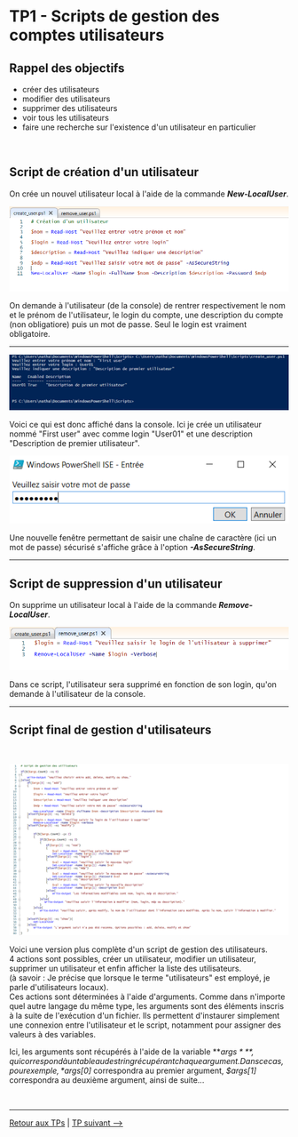# TP1 - Scripts de gestion des comptes utilisateurs

## Rappel des objectifs

- créer des utilisateurs
- modifier des utilisateurs
- supprimer des utilisateurs
- voir tous les utilisateurs
- faire une recherche sur l'existence d'un utilisateur en particulier

<br>

## Script de création d'un utilisateur

On crée un nouvel utilisateur local à l'aide de la commande ***New-LocalUser***.

<p align="center">
  <img  src="../../pictures/create_user.PNG" name="Création d'un utilisateur">
</p>

On demande à l'utilisateur (de la console) de rentrer respectivement le nom et le prénom de l'utilisateur, le login du compte, une description du compte (non obligatiore) puis un mot de passe. Seul le login est vraiment obligatoire.

---

<p align="center">
  <img  src="../../pictures/create_user_console.PNG" name="Affichage console">
</p>

Voici ce qui est donc affiché dans la console. Ici je crée un utilisateur nommé "First user" avec comme login "User01" et une description "Description de premier utilisateur".

<p align="center">
  <img  src="../../pictures/mdp_securise.PNG" name="évolution des shells">
</p>

Une nouvelle fenêtre permettant de saisir une chaîne de caractère (ici un mot de passe) sécurisé s'affiche grâce à l'option ***-AsSecureString***.

---

## Script de suppression d'un utilisateur

On supprime un utilisateur local à l'aide de la commande ***Remove-LocalUser***.

<p align="center">
  <img  src="../../pictures/remove_user.PNG" name="évolution des shells">
</p>

Dans ce script, l'utilisateur sera supprimé en fonction de son login, qu'on demande à l'utilisateur de la console.

---

## Script final de gestion d'utilisateurs  

<br>

<p align="center">
  <img  src="../../pictures/script_users.PNG" name="évolution des shells">
</p>

Voici une version plus complète d'un script de gestion des utilisateurs.  
4 actions sont possibles, créer un utilisateur, modifier un utilisateur, supprimer un utilisateur et enfin afficher la liste des utilisateurs.  
(à savoir : Je précise que lorsque le terme "utilisateurs" est employé, je parle d'utilisateurs locaux).  
Ces actions sont déterminées à l'aide d'arguments. Comme dans n'importe quel autre langage du même type, les arguments sont des éléments inscris à la suite de l'exécution d'un fichier. Ils permettent d'instaurer simplement une connexion entre l'utilisateur et le script, notamment pour assigner des valeurs à des variables.

Ici, les arguments sont récupérés à l'aide de la variable ***$args***, qui correspond à un tableau de string récupérant chaque argument. Dans ce cas, pour exemple, *$args[0]* correspondra au premier argument, *$args[1]* correspondra au deuxième argument, ainsi de suite...

<br>

---
[Retour aux TPs](https://github.com/NatSch45/linux/blob/master/Powershell/pages/tps/tp.md) | [TP suivant -->](https://github.com/NatSch45/linux/blob/master/Powershell/pages/tps/tp2.md)

